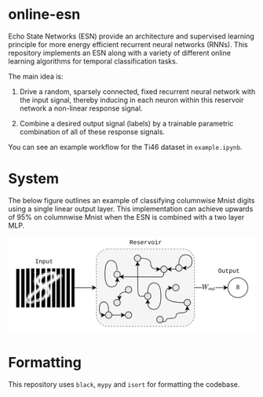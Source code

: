 # online-esn
Echo State Networks (ESN) provide an architecture and supervised learning principle for more energy efficient recurrent neural networks (RNNs). This repository implements an ESN along with a variety of different online learning algorithms for temporal classification tasks.

The main idea is:

1. Drive a random, sparsely connected, fixed recurrent neural network with the input signal, thereby inducing in each neuron within this reservoir network a non-linear response signal.
    
2. Combine a desired output signal (labels) by a trainable parametric combination of all of these response signals.

You can see an example workflow for the Ti46 dataset in `example.ipynb`.

# System
The below figure outlines an example of classifying columnwise Mnist digits using a single linear output layer. This implementation can achieve upwards of 95% on columnwise Mnist when the ESN is combined with a two layer MLP.

<span style="display:block;text-align:center">![Image of framework](transformation-example.png)</span>

# Formatting
This repository uses `black`, `mypy` and `isort` for formatting the codebase.

